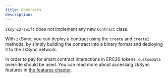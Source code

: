 ```yaml
---
title: Contracts
description:
---
```


`zksync2-swift` does not implement any new `Contract` class.

With zkSync, you can deploy a contract using the `create` and `create2` methods,
by simply building the contract into a binary format and deploying it to the zkSync network.

In order to pay for smart contract interactions in ERC20 tokens, `customData` override should be used.
You can read more about accessing zkSync features in [the features chapter](/swift/features).
